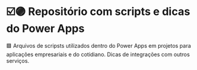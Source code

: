 # ☑️🟣 Repositório com scripts e dicas do Power Apps

🟪 Arquivos de scripsts utilizados dentro do Power Apps em projetos para aplicações empresariais e do cotidiano. Dicas de integrações com outros serviços.
